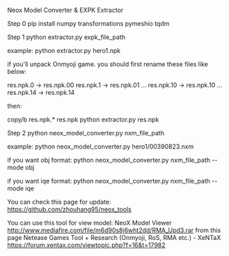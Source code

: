 Neox Model Converter & EXPK Extractor

Step 0
pip install numpy transformations pymeshio tqdm

Step 1
python extractor.py expk_file_path

example:
python extractor.py hero1.npk

if you'll unpack Onmyoji game.
you should first rename these files like below:

res.npk.0 -> res.npk.00
res.npk.1 -> res.npk.01
...
res.npk.10 -> res.npk.10
...
res.npk.14 -> res.npk.14

then:

copy/b res.npk.* res.npk
python extractor.py res.npk


Step 2
python neox_model_converter.py nxm_file_path

example:
python neox_model_converter.py hero1/00390823.nxm

if you want obj format:
python neox_model_converter.py nxm_file_path --mode obj

if you want iqe format:
python neox_model_converter.py nxm_file_path --mode iqe


You can check this page for update:
https://github.com/zhouhang95/neox_tools

You can use this tool for view model:
NeoX Model Viewer
http://www.mediafire.com/file/m6d90s8j6wht2dd/RMA_Upd3.rar
from this page
Netease Games Tool + Research (Onmyoji, RoS, RMA etc.) - XeNTaX
https://forum.xentax.com/viewtopic.php?f=16&t=17982